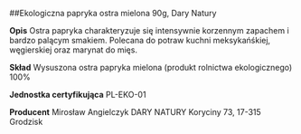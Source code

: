 ##Ekologiczna papryka ostra mielona 90g, Dary Natury

**Opis** Ostra papryka charakteryzuje się intensywnie korzennym zapachem i bardzo palącym smakiem. Polecana do potraw kuchni meksykańśkiej, węgierskiej oraz marynat do mięs.

**Skład** Wysuszona ostra papryka mielona (produkt rolnictwa ekologicznego) 100%

**Jednostka certyfikująca** PL-EKO-01

**Producent** Mirosław Angielczyk DARY NATURY
Koryciny 73, 17-315 Grodzisk